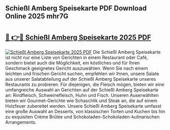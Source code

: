 ## Schießl Amberg Speisekarte PDF Download Online 2025 mhr7G

# <h2><a href="http://gc5z43.nevu.top/?p=Schie%c3%9fl+Amberg+Speisekarte">🔗 👉🔴 Schießl Amberg Speisekarte 2025 PDF</a></h2>

[![Schießl Amberg Speisekarte 2025 PDF](https://i.imgur.com/dBaPXMq.png)](http://gc5z43.nevu.top/?p=Schie%c3%9fl+Amberg+Speisekarte)
Die Schießl Amberg Speisekarte ist nicht nur eine Liste von Gerichten in einem Restaurant oder Café, sondern bietet auch die Möglichkeit, ein köstliches und für Ihren Geschmack geeignetes Gericht auszuwählen. Wenn Sie nach einem leichten und frischen Gericht suchen, empfehlen wir Ihnen, unsere Salate aus unserer Salatabteilung auf der Schießl Amberg Speisekarte unseres Restaurants zu probieren. Für diejenigen, die Fleisch mögen, bieten wir eine umfangreiche Auswahl an Gerichten auf der Schießl Amberg Speisekarte an: Rindfleisch, Schweinefleisch, Huhn und Fisch. Unseren Auserwählten bieten wir Gourmet-Gerichte wie Schaschlik und Steak an, die auf einem Holzfeuer zubereitet werden. Unsere Schießl Amberg Speisekarte umfasst eine große Auswahl an Desserts, von klassischen Torten und Kuchen bis hin zu exquisiten Crème Brûlée und Schokoladen-Schokoladen-kulinarischen Arrangements.
